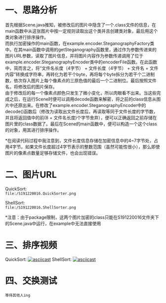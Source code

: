 # 一、思路分析
首先根据Scene.java推知，被修改后的图片中隐含了一个.class文件的信息，在main函数中从这张图片中按一定规则读取出这个类并且创建类对象，最后用这个类对象进行排序操作。  
而执行加密操作的main函数，在example.encoder.SteganographyFactory类中。在其main函数中调用的getSteganography函数里，通过作为参数传进来的图片URL参数，读取了图片信息，并将图片内容作为参数传递调用了位于example.encoder.SteganographyEncoder类中的encoderFile函数。在此函数中，简而言之，将“文件名长度（4字节） + 文件长度（4字节） + 文件名 + 文件内容”转换成字符串，再转化为若干个byte，再将每个byte拆分为若干个二进制数，依次存入图片上每个像素点的三原色值的最后一个二进制位。最后按照文件名，将修改后的图片保存。  
由于修改后的每一个像素点颜色只发生了微小变化，所以肉眼看不出来。当这些完成之后，在运行Scene时便可以调用decode函数来解密，将之前的class信息从图片中还原出来。在修改了example.encoder.SteganographyEncoder中的decode()函数后（修改为读取出文件长度后，再读取等同于文件长度的字节数，并且将返回值中的前(8 + 文件名长度)个字节舍弃），便可以正确返回之前存储在图片里的class数据了。最后在Scene的main函数中，便可以构造一个这个class的对象，用其进行排序操作。  
  
*在阅读代码过程中我注意到，文件长度信息存储在加密信息中的4~7字节处，占用4字节。如果文件长度超过4字节表示的整数范围（虽然可能性很小），那么即使图片的像素点数量足够存储文件，也会出现错误。

# 二、图片URL

QuickSort:   
    `file:/S191220016.QuickSorter.png` 

ShellSort:   
    `file:/S191220016.ShellSorter.png`

*注意：由于package限制，这两个图片加密的class只能在S191220016文件夹下的Scene.java中运行，在example中无法直接使用

# 三、排序视频

QuickSort:
    [![asciicast](https://asciinema.org/a/437900.svg)](https://asciinema.org/a/437900)
ShellSort:
    [![asciicast](https://asciinema.org/a/437901.svg)](https://asciinema.org/a/437901)

# 四、交换测试
    等待其他人ing